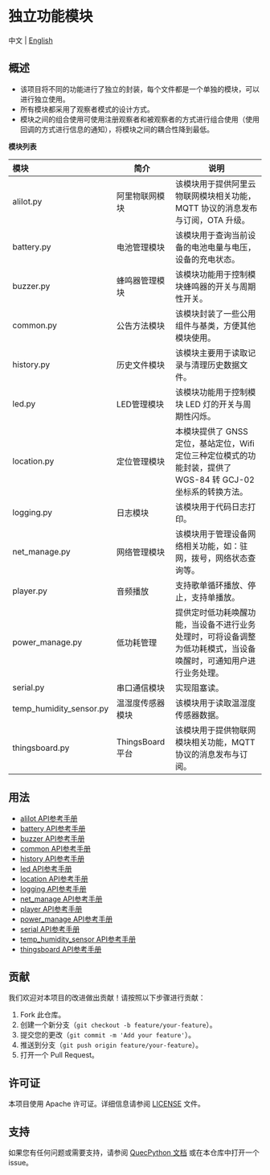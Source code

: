# 独立功能模块

中文 | [English](README.md)

## 概述

- 该项目将不同的功能进行了独立的封装，每个文件都是一个单独的模块，可以进行独立使用。
- 所有模块都采用了观察者模式的设计方式。
- 模块之间的组合使用可使用注册观察者和被观察者的方式进行组合使用（使用回调的方式进行信息的通知），将模块之间的耦合性降到最低。

**模块列表**

|模块|简介|说明|
|:---|---|---|
|aliIot.py|阿里物联网模块|该模块用于提供阿里云物联网模块相关功能，MQTT 协议的消息发布与订阅，OTA 升级。|
|battery.py|电池管理模块|该模块用于查询当前设备的电池电量与电压，设备的充电状态。|
|buzzer.py|蜂鸣器管理模块|该模块功能用于控制模块蜂鸣器的开关与周期性开关。|
|common.py|公告方法模块|该模块封装了一些公用组件与基类，方便其他模块使用。|
|history.py|历史文件模块|该模块主要用于读取记录与清理历史数据文件。|
|led.py|LED管理模块|该模块功能用于控制模块 LED 灯的开关与周期性闪烁。|
|location.py|定位管理模块|本模块提供了 GNSS 定位，基站定位，Wifi 定位三种定位模式的功能封装，提供了 WGS-84 转 GCJ-02 坐标系的转换方法。|
|logging.py|日志模块|该模块用于代码日志打印。|
|net_manage.py|网络管理模块|该模块用于管理设备网络相关功能，如：驻网，拨号，网络状态查询等。|
|player.py|音频播放|支持歌单循环播放、停止，支持单播放。|
|power_manage.py|低功耗管理|提供定时低功耗唤醒功能，当设备不进行业务处理时，可将设备调整为低功耗模式，当设备唤醒时，可通知用户进行业务处理。|
|serial.py|串口通信模块|实现阻塞读。|
|temp_humidity_sensor.py|温湿度传感器模块|该模块用于读取温湿度传感器数据。|
|thingsboard.py|ThingsBoard 平台|该模块用于提供物联网模块相关功能，MQTT 协议的消息发布与订阅。|

## 用法

- [aliIot API参考手册](./docs/zh/aliIot_API参考手册.md)
- [battery API参考手册](./docs/zh/battery_API参考手册.md)
- [buzzer API参考手册](./docs/zh/led&buzzer_API参考手册.md)
- [common API参考手册](./docs/zh/common_API参考手册.md)
- [history API参考手册](./docs/zh/history_API参考手册.md)
- [led API参考手册](./docs/zh/led&buzzer_API参考手册.md)
- [location API参考手册](./docs/zh/location_API参考手册.md)
- [logging API参考手册](./docs/zh/logging_API参考手册.md)
- [net_manage API参考手册](./docs/zh/net_manage_API参考手册.md)
- [player API参考手册](./docs/zh/player_API参考手册.md)
- [power_manage API参考手册](./docs/zh/power_manage_API参考手册.md)
- [serial API参考手册](./docs/zh/serial_API参考手册.md)
- [temp_humidity_sensor API参考手册](./docs/zh/temp_humidity_sensor_API参考手册.md)
- [thingsboard API参考手册](./docs/zh/thingsboard_API参考手册.md)

## 贡献

我们欢迎对本项目的改进做出贡献！请按照以下步骤进行贡献：

1. Fork 此仓库。
2. 创建一个新分支（`git checkout -b feature/your-feature`）。
3. 提交您的更改（`git commit -m 'Add your feature'`）。
4. 推送到分支（`git push origin feature/your-feature`）。
5. 打开一个 Pull Request。

## 许可证

本项目使用 Apache 许可证。详细信息请参阅 [LICENSE](./LICENSE) 文件。

## 支持

如果您有任何问题或需要支持，请参阅 [QuecPython 文档](https://python.quectel.com/doc) 或在本仓库中打开一个 issue。
